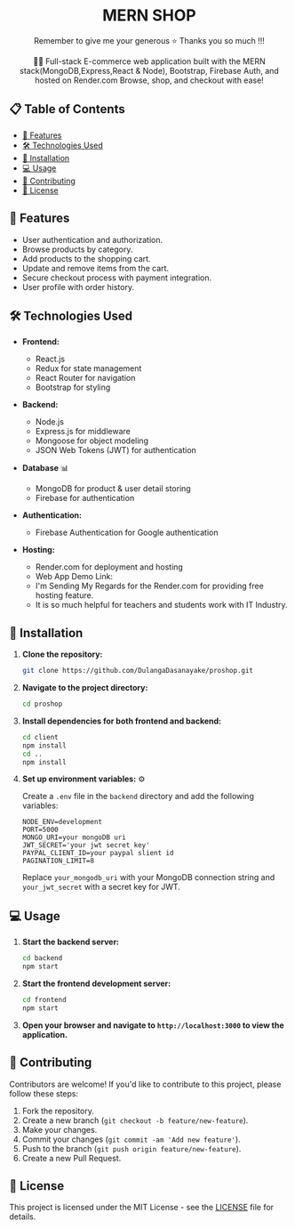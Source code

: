 <div align="center">

# MERN SHOP

Remember to give me your generous ⭐ Thanks you so much !!!

🛒🚀 Full-stack E-commerce web application built with the MERN stack(MongoDB,Express,React & Node), Bootstrap, Firebase Auth, and hosted on Render.com Browse, shop, and checkout with ease!

</div>

## 📋 Table of Contents

- [🚀 Features](#-features)
- [🛠️ Technologies Used](#️-technologies-used)
- [🔧 Installation](#-installation)
- [💻 Usage](#-usage)
- [🤝 Contributing](#-contributing)
- [📝 License](#-license)

## 🚀 Features

- User authentication and authorization.
- Browse products by category.
- Add products to the shopping cart.
- Update and remove items from the cart.
- Secure checkout process with payment integration.
- User profile with order history.

## 🛠️ Technologies Used

- **Frontend:**

  - React.js
  - Redux for state management
  - React Router for navigation
  - Bootstrap for styling

- **Backend:**

  - Node.js
  - Express.js for middleware
  - Mongoose for object modeling
  - JSON Web Tokens (JWT) for authentication

- **Database** 📊

  - MongoDB for product & user detail storing
  - Firebase for authentication

- **Authentication:**

  - Firebase Authentication for Google authentication

- **Hosting:**
  - Render.com for deployment and hosting
  - Web App Demo Link:
  - I'm Sending My Regards for the Render.com for providing free hosting feature.
  - It is so much helpful for teachers and students work with IT Industry.

## 🔧 Installation

1. **Clone the repository:**

   ```bash
   git clone https://github.com/DulangaDasanayake/proshop.git
   ```

2. **Navigate to the project directory:**

   ```bash
   cd proshop
   ```

3. **Install dependencies for both frontend and backend:**

   ```bash
   cd client
   npm install
   cd ..
   npm install
   ```

4. **Set up environment variables:** ⚙️

   Create a `.env` file in the `backend` directory and add the following variables:

   ```plaintext
   NODE_ENV=development
   PORT=5000
   MONGO_URI=your mongoDB uri
   JWT_SECRET='your jwt secret key'
   PAYPAL_CLIENT_ID=your paypal slient id
   PAGINATION_LIMIT=8
   ```

   Replace `your_mongodb_uri` with your MongoDB connection string and `your_jwt_secret` with a secret key for JWT.

## 💻 Usage

1. **Start the backend server:**

   ```bash
   cd backend
   npm start
   ```

2. **Start the frontend development server:**

   ```bash
   cd frontend
   npm start
   ```

3. **Open your browser and navigate to `http://localhost:3000` to view the application.**

## 🤝 Contributing

Contributors are welcome! If you'd like to contribute to this project, please follow these steps:

1. Fork the repository.
2. Create a new branch (`git checkout -b feature/new-feature`).
3. Make your changes.
4. Commit your changes (`git commit -am 'Add new feature'`).
5. Push to the branch (`git push origin feature/new-feature`).
6. Create a new Pull Request.

## 📝 License

This project is licensed under the MIT License - see the [LICENSE](LICENSE) file for details.
